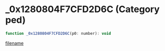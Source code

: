 # _0x1280804F7CFD2D6C (Category ped)

```js
function _0x1280804F7CFD2D6C(p0: number): void
```

[filename](_0x1280804F7CFD2D6C_m.md ':include')